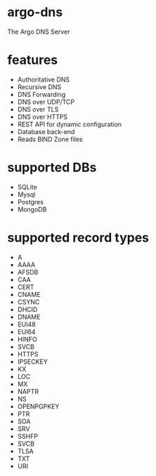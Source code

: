 # argo-dns
The Argo DNS Server
# features
- Authoritative DNS
- Recursive DNS
- DNS Forwarding
- DNS over UDP/TCP
- DNS over TLS
- DNS over HTTPS
- REST API for dynamic configuration
- Database back-end
- Reads BIND Zone files
# supported DBs
- SQLite 
- Mysql
- Postgres
- MongoDB
# supported record types
- A
- AAAA
- AFSDB
- CAA
- CERT
- CNAME
- CSYNC
- DHCID
- DNAME
- EUI48
- EUI64
- HINFO
- SVCB
- HTTPS
- IPSECKEY
- KX
- LOC
- MX
- NAPTR
- NS
- OPENPGPKEY
- PTR
- SOA
- SRV
- SSHFP
- SVCB
- TLSA
- TXT
- URI
